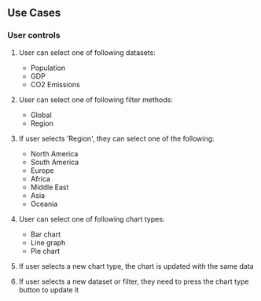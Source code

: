 ## Use Cases
<!-- Improve later -->

### User controls
1. User can select one of following datasets:
	- Population
	- GDP
	- CO2 Emissions

2. User can select one of following filter methods:
	- Global
	- Region

3. If user selects 'Region', they can select one of the following:
	- North America
	- South America
	- Europe
	- Africa
	- Middle East
	- Asia
	- Oceania

4. User can select one of following chart types:
	- Bar chart
	- Line graph
	- Pie chart

5. If user selects a new chart type, the chart is updated with the same data

6. If user selects a new dataset or filter, they need to press the chart type button to update it
